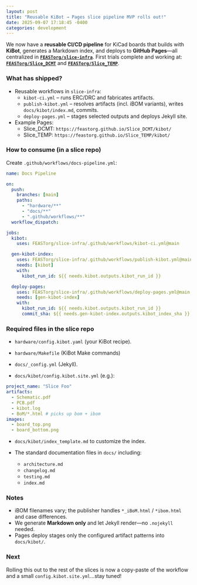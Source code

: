 ```yaml
---
layout: post
title: "Reusable KiBot → Pages slice pipeline MVP rolls out!"
date: 2025-09-07 17:18:45 -0400
categories: development
---
```


We now have a **reusable CI/CD pipeline** for KiCad boards that builds with **KiBot**, generates a Markdown index, and deploys to **GitHub Pages**—all centralized in **[`FEASTorg/slice-infra`](https://github.com/FEASTorg/slice-infra)**. First trials complete and working at: **[`FEASTorg/Slice_DCMT`](https://github.com/FEASTorg/Slice_DCMT)** and **[`FEASTorg/Slice_TEMP`](https://github.com/FEASTorg/Slice_TEMP)**.

### What has shipped?

- Reusable workflows in `slice-infra`:
  - `kibot-ci.yml` – runs ERC/DRC and fabricates artifacts.
  - `publish-kibot.yml` – resolves artifacts (incl. iBOM variants), writes `docs/kibot/index.md`, commits.
  - `deploy-pages.yml` – stages selected outputs and deploys Jekyll site.
- Example Pages:
  - Slice_DCMT: `https://feastorg.github.io/Slice_DCMT/kibot/`
  - Slice_TEMP: `https://feastorg.github.io/Slice_TEMP/kibot/`

### How to consume (in a slice repo)

Create `.github/workflows/docs-pipeline.yml`:

```yml
name: Docs Pipeline

on:
  push:
    branches: [main]
    paths:
      - "hardware/**"
      - "docs/**"
      - ".github/workflows/**"
  workflow_dispatch:

jobs:
  kibot:
    uses: FEASTorg/slice-infra/.github/workflows/kibot-ci.yml@main

  gen-kibot-index:
    uses: FEASTorg/slice-infra/.github/workflows/publish-kibot.yml@main
    needs: [kibot]
    with:
      kibot_run_id: ${{ needs.kibot.outputs.kibot_run_id }}

  deploy-pages:
    uses: FEASTorg/slice-infra/.github/workflows/deploy-pages.yml@main
    needs: [gen-kibot-index]
    with:
      kibot_run_id: ${{ needs.kibot.outputs.kibot_run_id }}
      commit_sha: ${{ needs.gen-kibot-index.outputs.kibot_index_sha }}
```

### Required files in the slice repo

- `hardware/config.kibot.yaml` (your KiBot recipe).

- `hardware/Makefile` (KiBot Make commands)

- `docs/_config.yml` (Jekyll).

- `docs/kibot/config.kibot.site.yml` (e.g.):

```yml
project_name: "Slice Foo"
artifacts:
  - Schematic.pdf
  - PCB.pdf
  - kibot.log
  - BoM/*.html # picks up bom + ibom
images:
  - board_top.png
  - board_bottom.png
```

- `docs/kibot/index_template.md` to customize the index.

- The standard documentation files in `docs/` including:
  - `architecture.md`
  - `changelog.md`
  - `testing.md`
  - `index.md`

### Notes

- iBOM filenames vary; the publisher handles `*_iBoM.html` / `*ibom.html` and case differences.
- We generate **Markdown only** and let Jekyll render—no `.nojekyll` needed.
- Pages deploy stages only the configured artifact patterns into `docs/kibot/`.

### Next

Rolling this out to the rest of the slices is now a copy-paste of the workflow and a small `config.kibot.site.yml`...stay tuned!
